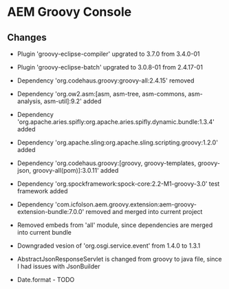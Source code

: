 # AEM Groovy Console

## Changes
- Plugin 'groovy-eclipse-compiler' upgrated to 3.7.0 from 3.4.0-01
- Plugin 'groovy-eclipse-batch' upgrated to 3.0.8-01 from 2.4.17-01
- Dependency 'org.codehaus.groovy:groovy-all:2.4.15' removed
- Dependency 'org.ow2.asm:[asm, asm-tree, asm-commons, asm-analysis, asm-util]:9.2' added
- Dependency 'org.apache.aries.spifly:org.apache.aries.spifly.dynamic.bundle:1.3.4' added
- Dependency 'org.apache.sling:org.apache.sling.scripting.groovy:1.2.0' added
- Dependency 'org.codehaus.groovy:[groovy, groovy-templates, groovy-json, groovy-all(pom)]:3.0.11' added
- Dependency 'org.spockframework:spock-core:2.2-M1-groovy-3.0' test framework added

- Dependency 'com.icfolson.aem.groovy.extension:aem-groovy-extension-bundle:7.0.0' removed and merged into current project
- Removed embeds from 'all' module, since dependencies are merged into current bundle
- Downgraded vesion of 'org.osgi.service.event' from 1.4.0 to 1.3.1

- AbstractJsonResponseServlet is changed from groovy to java file, since I had issues with JsonBuilder
- Date.format - TODO

